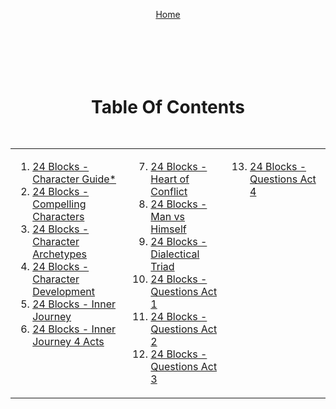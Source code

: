 <div align="right" style="display: flex; flex-wrap: wrap; justify-content: center; align-items: center; gap: 1em; margin: 4em 0;">

<a href="https://24blocks.openstorytelling.com/">Home</a>

<div align="center" style="display: flex; flex-wrap: wrap; justify-content: center; align-items: center; gap: 1em; margin: 4em 0;">

# Table Of Contents

<table>
  <tr>
    <td valign="top">
<ol>
<li><a href="https://github.com/BryanHarrisScripts/24-Blocks-OpenStorytelling/blob/main/Character/24%20Blocks%20-%20Character%20Guide.md">24 Blocks - Character Guide*</a></li>
<li><a href="https://github.com/BryanHarrisScripts/24-Blocks-OpenStorytelling/blob/main/Character/24%20Blocks%20-%20Compelling%20Characters.md">24 Blocks - Compelling Characters</a></li>
<li><a href="https://github.com/BryanHarrisScripts/24-Blocks-OpenStorytelling/blob/main/Character/24%20Blocks%20-%20Character%20Archetypes.md">24 Blocks - Character Archetypes</a></li>
<li><a href="https://github.com/BryanHarrisScripts/24-Blocks-OpenStorytelling/blob/main/Character/24%20Blocks%20-%20Character%20Development.md">24 Blocks - Character Development</a></li>
<li><a href="https://github.com/BryanHarrisScripts/24-Blocks-OpenStorytelling/blob/main/Character/24%20Blocks%20-%20Inner%20Journey.md">24 Blocks - Inner Journey</a></li>
<li><a href="https://github.com/BryanHarrisScripts/24-Blocks-OpenStorytelling/blob/main/Character/24%20Blocks%20-%20Inner%20Journey%204%20Acts.md">24 Blocks - Inner Journey 4 Acts</a></li>
</ol>
    </td>
    <td valign="top">
<ol start="7">
<li><a href="https://github.com/BryanHarrisScripts/24-Blocks-OpenStorytelling/blob/main/Character/24%20Blocks%20-%20Heart%20of%20Conflict.md">24 Blocks - Heart of Conflict</a></li>
<li><a href="https://github.com/BryanHarrisScripts/24-Blocks-OpenStorytelling/blob/main/Character/24%20Blocks%20-%20Man%20vs%20Himself.md">24 Blocks - Man vs Himself</a></li>
<li><a href="https://github.com/BryanHarrisScripts/24-Blocks-OpenStorytelling/blob/main/Character/24%20Blocks%20-%20Dialectical%20Triad.md">24 Blocks - Dialectical Triad</a></li>
<li><a href="https://github.com/BryanHarrisScripts/24-Blocks-OpenStorytelling/blob/main/Character/24%20Blocks%20-%20Questions%20Act%201.md">24 Blocks - Questions Act 1</a></li>
<li><a href="https://github.com/BryanHarrisScripts/24-Blocks-OpenStorytelling/blob/main/Character/24%20Blocks%20-%20Questions%20Act%202.md">24 Blocks - Questions Act 2</a></li>
<li><a href="https://github.com/BryanHarrisScripts/24-Blocks-OpenStorytelling/blob/main/Character/24%20Blocks%20-%20Questions%20Act%203.md">24 Blocks - Questions Act 3</a></li>
</ol>
    </td>
    <td valign="top">
<ol start="13">
<li><a href="https://github.com/BryanHarrisScripts/24-Blocks-OpenStorytelling/blob/main/Character/24%20Blocks%20-%20Questions%20Act%204.md">24 Blocks - Questions Act 4</a></li>
</ol>
    </td>
  </tr>
</table>

---
